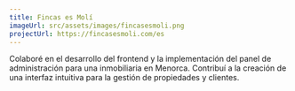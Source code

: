 ```yaml
---
title: Fincas es Molí
imageUrl: src/assets/images/fincasesmoli.png
projectUrl: https://fincasesmoli.com/es
---
```

Colaboré en el desarrollo del frontend y la implementación del panel de administración para una inmobiliaria en Menorca. Contribuí a la creación de una interfaz intuitiva para la gestión de propiedades y clientes.